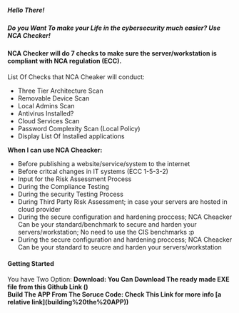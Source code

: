 <h5>Hello There!</h5>
<h5>Do you Want To make your Life in the cybersecurity much easier? Use NCA Checker!</h5>

<h4>NCA Checker will do 7 checks to make sure the server/workstation is compliant with NCA regulation (ECC). </h4>

List Of Checks that NCA Cheaker will conduct:
<ul>
<li>Three Tier Architecture Scan</li>
<li>Removable Device Scan</li>
<li>Local Admins Scan</li>
<li>Antivirus Installed?</li>
<li>Cloud Services Scan</li>
<li>Password Complexity Scan (Local Policy)</li>
<li>Display List Of Installed applications</li>
</ul>

<b>When I can use NCA Cheacker:</b>
<ul>
<li>Before publishing a website/service/system to the internet</li>
<li>Before critcal changes in IT systems (ECC 1-5-3-2)</li>
<li>Input for the Risk Assessment Process</li>
<li>During the Compliance Testing</li>
<li>During the security Testing Process</li>
<li>During Third Party Risk Assessment; in case your servers are hosted in cloud provider </li>
<li>During the secure configuration and hardening proccess; NCA Cheacker Can be your standard/benchmark to secure and harden your servers/workstation; No need to use the CIS benchmarks :p </li>
<li>During the secure configuration and hardening proccess; NCA Cheacker Can be your standard to seucre and harden your servers/workstation</li>
</ul>

<h4>Getting Started</h4>
You have Two Option:
<b>Download: You Can Download The ready made EXE file from this Github Link ()</b>
<br/>
<b>Build The APP From The Soruce Code: Check This Link for more info [a relative link](building%20the%20APP)) </b>


